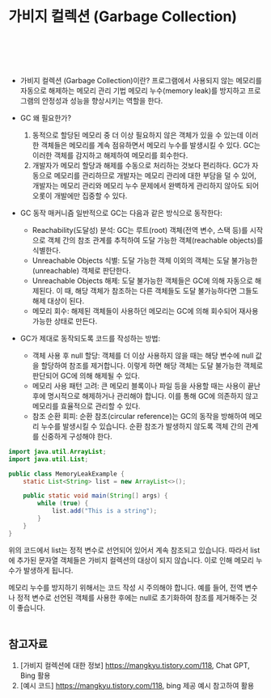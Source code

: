 
# 가비지 컬렉션 (Garbage Collection)
<br>

<br><br>

- 가비지 컬렉션 (Garbage Collection)이란?
    프로그램에서 사용되지 않는 메모리를 자동으로 해제하는 메모리 관리 기법
    메모리 누수(memory leak)를 방지하고 프로그램의 안정성과 성능을 향상시키는 역할을 한다.
    
- GC 왜 필요한가?
    1. 동적으로 할당된 메모리 중 더 이상 필요하지 않은 객체가 있을 수 있는데 이러한 객체들은 메모리를 계속 점유하면서 메모리 누수를 발생시킬 수 있다.
       GC는 이러한 객체를 감지하고 해제하여 메모리를 회수한다.
    2. 개발자가 메모리 할당과 해제를 수동으로 처리하는 것보다 편리하다.
       GC가 자동으로 메모리를 관리하므로 개발자는 메모리 관리에 대한 부담을 덜 수 있어, 개발자는 메모리 관리와 메모리 누수 문제에서 완벽하게 관리하지 않아도 되어 오롯이 개발에만 집중할 수 있다.

- GC 동작 매커니즘
    일반적으로 GC는 다음과 같은 방식으로 동작한다:
    - Reachability(도달성) 분석: GC는 루트(root) 객체(전역 변수, 스택 등)를 시작으로 객체 간의 참조 관계를 추적하여 도달 가능한 객체(reachable objects)를 식별한다.
    - Unreachable Objects 식별: 도달 가능한 객체 이외의 객체는 도달 불가능한(unreachable) 객체로 판단한다.
    - Unreachable Objects 해제: 도달 불가능한 객체들은 GC에 의해 자동으로 해제된다. 이 때, 해당 객체가 참조하는 다른 객체들도 도달 불가능하다면 그들도 해제 대상이 된다.
    - 메모리 회수: 해제된 객체들이 사용하던 메모리는 GC에 의해 회수되어 재사용 가능한 상태로 만든다.

- GC가 제대로 동작되도록 코드를 작성하는 방법:
    - 객체 사용 후 null 할당: 객체를 더 이상 사용하지 않을 때는 해당 변수에 null 값을 할당하여 참조를 제거합니다. 이렇게 하면 해당 객체는 도달 불가능한 객체로 판단되어 GC에 의해 해제될 수 있다.
    - 메모리 사용 패턴 고려: 큰 메모리 블록이나 파일 등을 사용할 때는 사용이 끝난 후에 명시적으로 해제하거나 관리해야 합니다. 이를 통해 GC에 의존하지 않고 메모리를 효율적으로 관리할 수 있다.
    - 참조 순환 회피: 순환 참조(circular reference)는 GC의 동작을 방해하여 메모리 누수를 발생시킬 수 있습니다. 순환 참조가 발생하지 않도록 객체 간의 관계를 신중하게 구성해야 한다.

```java
import java.util.ArrayList;
import java.util.List;

public class MemoryLeakExample {
    static List<String> list = new ArrayList<>();

    public static void main(String[] args) {
        while (true) {
            list.add("This is a string");
        }
    }
}
```
위의 코드에서 list는 정적 변수로 선언되어 있어서 계속 참조되고 있습니다. 따라서 list에 추가된 문자열 객체들은 가비지 컬렉션의 대상이 되지 않습니다. 이로 인해 메모리 누수가 발생하게 됩니다.

메모리 누수를 방지하기 위해서는 코드 작성 시 주의해야 합니다. 예를 들어, 전역 변수나 정적 변수로 선언된 객체를 사용한 후에는 null로 초기화하여 참조를 제거해주는 것이 좋습니다.
<br><br>

## 참고자료

1. [가비지 컬렉션에 대한 정보] https://mangkyu.tistory.com/118, Chat GPT, Bing 활용
2. [예시 코드] https://mangkyu.tistory.com/118, bing 제공 예시 참고하여 활용


<br>


